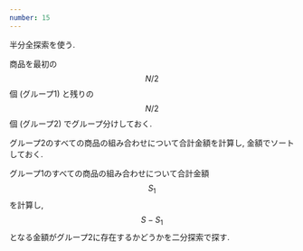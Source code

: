 ```yaml
---
number: 15
---
```

半分全探索を使う.

商品を最初の $$ N/2 $$ 個 (グループ1) と残りの $$ N/2 $$ 個 (グループ2) でグループ分けしておく.

グループ2のすべての商品の組み合わせについて合計金額を計算し, 金額でソートしておく.

グループ1のすべての商品の組み合わせについて合計金額 $$ S_1 $$ を計算し, $$ S - S_1 $$ となる金額がグループ2に存在するかどうかを二分探索で探す.
